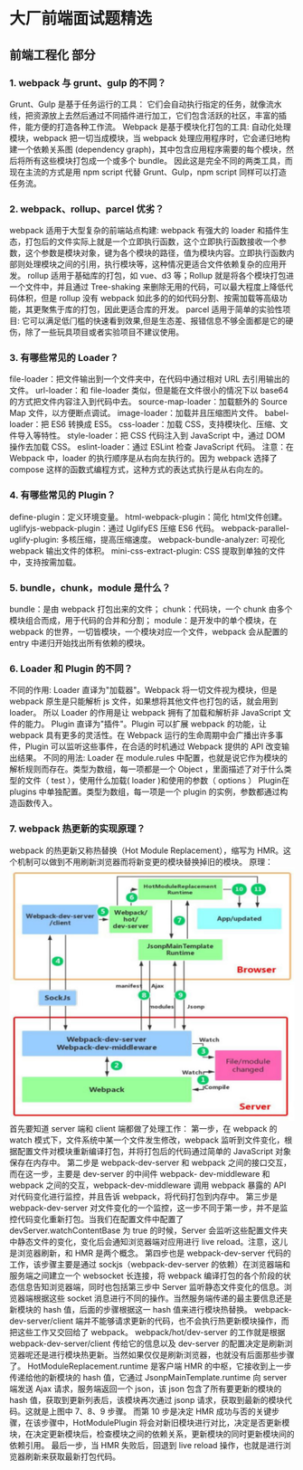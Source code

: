 # 大厂前端面试题精选

## 前端工程化 部分

### 1. webpack 与 grunt、gulp 的不同？
Grunt、Gulp 是基于任务运⾏的⼯具： 它们会⾃动执⾏指定的任务，就像流⽔线，把资源放上去然后通过不同插件进⾏加⼯，它们包含活跃的社区，丰富的插件，能⽅便的打造各种⼯作流。
Webpack 是基于模块化打包的⼯具: ⾃动化处理模块，webpack 把⼀切当成模块，当 webpack 处理应⽤程序时，它会递归地构建⼀个依赖关系图 (dependency graph)，其中包含应⽤程序需要的每个模块，然后将所有这些模块打包成⼀个或多个 bundle。
因此这是完全不同的两类⼯具，⽽现在主流的⽅式是⽤ npm script 代替 Grunt、Gulp，npm script 同样可以打造任务流。

### 2. webpack、rollup、parcel 优劣？
webpack 适⽤于⼤型复杂的前端站点构建: webpack 有强⼤的 loader 和插件⽣态，打包后的⽂件实际上就是⼀个⽴即执⾏函数，这个⽴即执⾏函数接收⼀个参数，这个参数是模块对象，键为各个模块的路径，值为模块内容。⽴即执⾏函数内部则处理模块之间的引⽤，执⾏模块等，这种情况更适合⽂件依赖复杂的应⽤开发。
rollup 适⽤于基础库的打包，如 vue、d3 等；Rollup 就是将各个模块打包进⼀个⽂件中，并且通过 Tree-shaking 来删除⽆⽤的代码，可以最⼤程度上降低代码体积，但是 rollup 没有 webpack 如此多的的如代码分割、按需加载等⾼级功能，其更聚焦于库的打包，因此更适合库的开发。
parcel 适⽤于简单的实验性项⽬: 它可以满⾜低⻔槛的快速看到效果,但是⽣态差、报错信息不够全⾯都是它的硬伤，除了⼀些玩具项⽬或者实验项⽬不建议使⽤。

### 3. 有哪些常见的 Loader？
file-loader：把⽂件输出到⼀个⽂件夹中，在代码中通过相对 URL 去引⽤输出的⽂件。
url-loader：和 file-loader 类似，但是能在⽂件很⼩的情况下以 base64 的⽅式把⽂件内容注⼊到代码中去。
source-map-loader：加载额外的 Source Map ⽂件，以⽅便断点调试。
image-loader：加载并且压缩图⽚⽂件。
babel-loader：把 ES6 转换成 ES5。
css-loader：加载 CSS，⽀持模块化、压缩、⽂件导⼊等特性。
style-loader：把 CSS 代码注⼊到 JavaScript 中，通过 DOM 操作去加载 CSS。
eslint-loader：通过 ESLint 检查 JavaScript 代码。
注意：在 Webpack 中，loader 的执行顺序是从右向左执行的。因为 webpack 选择了 compose 这样的函数式编程方式，这种方式的表达式执行是从右向左的。

### 4. 有哪些常见的 Plugin？
define-plugin：定义环境变量。
html-webpack-plugin：简化 html⽂件创建。
uglifyjs-webpack-plugin：通过 UglifyES 压缩 ES6 代码。
webpack-parallel-uglify-plugin: 多核压缩，提⾼压缩速度。
webpack-bundle-analyzer: 可视化 webpack 输出⽂件的体积。
mini-css-extract-plugin: CSS 提取到单独的⽂件中，⽀持按需加载。

### 5. bundle，chunk，module 是什么？
bundle：是由 webpack 打包出来的⽂件；
chunk：代码块，⼀个 chunk 由多个模块组合⽽成，⽤于代码的合并和分割；
module：是开发中的单个模块，在 webpack 的世界，⼀切皆模块，⼀个模块对应⼀个⽂件，webpack 会从配置的 entry 中递归开始找出所有依赖的模块。

### 6. Loader 和 Plugin 的不同？
不同的作⽤:
Loader 直译为"加载器"。Webpack 将⼀切⽂件视为模块，但是 webpack 原⽣是只能解析 js ⽂件，如果想将其他⽂件也打包的话，就会⽤到 loader。 所以 Loader 的作⽤是让 webpack 拥有了加载和解析⾮ JavaScript ⽂件的能⼒。
Plugin 直译为"插件"。Plugin 可以扩展 webpack 的功能，让 webpack 具有更多的灵活性。在 Webpack 运⾏的⽣命周期中会⼴播出许多事件，Plugin 可以监听这些事件，在合适的时机通过 Webpack 提供的 API 改变输出结果。
不同的⽤法:
Loader 在 module.rules 中配置，也就是说它作为模块的解析规则⽽存在。类型为数组，每⼀项都是⼀个 Object ，⾥⾯描述了对于什么类型的⽂件（ test ），使⽤什么加载( loader )和使⽤的参数（ options ）
Plugin在 plugins 中单独配置。类型为数组，每⼀项是⼀个 plugin 的实例，参数都通过构造函数传⼊。

### 7.  webpack 热更新的实现原理？
webpack 的热更新⼜称热替换（Hot Module Replacement），缩写为 HMR。这个机制可以做到不⽤刷新浏览器⽽将新变更的模块替换掉旧的模块。
原理：
![webpack 热更新](../assets/images/webpack-%E7%83%AD%E6%9B%B4%E6%96%B0.jpg)
⾸先要知道 server 端和 client 端都做了处理⼯作：
第⼀步，在 webpack 的 watch 模式下，⽂件系统中某⼀个⽂件发⽣修改，webpack 监听到⽂件变化，根据配置⽂件对模块重新编译打包，并将打包后的代码通过简单的 JavaScript 对象保存在内存中。
第二步是 webpack-dev-server 和 webpack 之间的接⼝交互，⽽在这⼀步，主要是 dev-server 的中间件 webpack- dev-middleware 和 webpack 之间的交互，webpack-dev-middleware 调⽤ webpack 暴露的 API 对代码变化进⾏监控，并且告诉 webpack，将代码打包到内存中。
第三步是 webpack-dev-server 对⽂件变化的⼀个监控，这⼀步不同于第⼀步，并不是监控代码变化重新打包。当我们在配置⽂件中配置了 devServer.watchContentBase 为 true 的时候，Server 会监听这些配置⽂件夹中静态⽂件的变化，变化后会通知浏览器端对应⽤进⾏ live reload。注意，这⼉是浏览器刷新，和 HMR 是两个概念。
第四步也是 webpack-dev-server 代码的⼯作，该步骤主要是通过 sockjs（webpack-dev-server 的依赖）在浏览器端和服务端之间建⽴⼀个 websocket ⻓连接，将 webpack 编译打包的各个阶段的状态信息告知浏览器端，同时也包括第三步中 Server 监听静态⽂件变化的信息。浏览器端根据这些 socket 消息进⾏不同的操作。当然服务端传递的最主要信息还是新模块的 hash 值，后⾯的步骤根据这⼀ hash 值来进⾏模块热替换。
webpack-dev-server/client 端并不能够请求更新的代码，也不会执⾏热更新模块操作，⽽把这些⼯作⼜交回给了 webpack。
webpack/hot/dev-server 的⼯作就是根据 webpack-dev-server/client 传给它的信息以及 dev-server 的配置决定是刷新浏览器呢还是进⾏模块热更新。当然如果仅仅是刷新浏览器，也就没有后⾯那些步骤了。
HotModuleReplacement.runtime 是客户端 HMR 的中枢，它接收到上⼀步传递给他的新模块的 hash 值，它通过 JsonpMainTemplate.runtime 向 server 端发送 Ajax 请求，服务端返回⼀个 json，该 json 包含了所有要更新的模块的 hash 值，获取到更新列表后，该模块再次通过 jsonp 请求，获取到最新的模块代码。这就是上图中 7、8、9 步骤。
⽽第 10 步是决定 HMR 成功与否的关键步骤，在该步骤中，HotModulePlugin 将会对新旧模块进⾏对⽐，决定是否更新模块，在决定更新模块后，检查模块之间的依赖关系，更新模块的同时更新模块间的依赖引⽤。
最后⼀步，当 HMR 失败后，回退到 live reload 操作，也就是进⾏浏览器刷新来获取最新打包代码。


